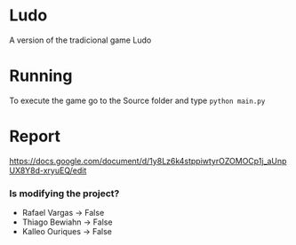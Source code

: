 # Ludo
A version of the tradicional game Ludo

# Running
To execute the game go to the Source folder and type ```python main.py```

# Report
https://docs.google.com/document/d/1y8Lz6k4stppiwtyrOZOMOCp1j_aUnpUX8Y8d-xryuEQ/edit

### Is modifying the project?
- Rafael Vargas -> False
- Thiago Bewiahn -> False
- Kalleo Ouriques -> False
 

 
